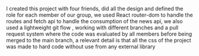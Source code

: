 I created this project with four friends, did all the design and defined the role for each member of our group, we used React router-dom to handle the routes and fetch api to handle the consumption of the news api, we also used a lightweight git flow , working with different branches and a pull request system where the code was evaluated by all members before being merged to the main branch, a relevant detail is that all the css of the project was made to hard code without use from any external library
